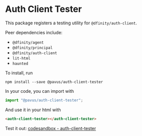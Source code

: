 # Auth Client Tester

This package registers a testing utility for `@dfinity/auth-client`.

Peer dependencies include:

- `@dfinity/agent`
- `@dfinity/principal`
- `@dfinity/auth-client`
- `lit-html`
- `haunted`

To install, run

```shell-script
npm install --save @pavus/auth-client-tester
```

In your code, you can import with

```js
import "@pavus/auth-client-tester";
```

And use it in your html with

```html
<auth-client-tester></auth-client-tester>
```

Test it out:
[codesandbox - auth-client-tester](https://codesandbox.io/embed/clever-keller-whb2yn?fontsize=14&hidenavigation=1&theme=dark)
